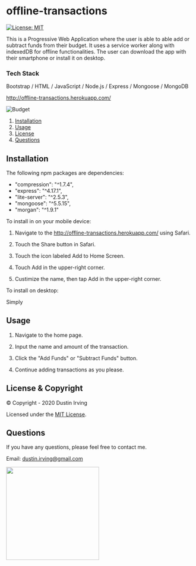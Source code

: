 # offline-transactions

[![License: MIT](https://img.shields.io/badge/License-MIT-yellow.svg)](https://opensource.org/licenses/MIT)

This is a Progressive Web Application where the user is able to able add or subtract funds from their budget. It uses a service worker along with indexedDB for offline functionalities. The user can download the app with their smartphone or install it on desktop.

### Tech Stack

Bootstrap / HTML / JavaScript / Node.js / Express / Mongoose / MongoDB

http://offline-transactions.herokuapp.com/

![Budget](./public/assets/gifs/budget.gif)

1. [Installation](#Installation)
2. [Usage](#Usage)
3. [License](#License)
4. [Questions](#Questions)

## Installation

The following npm packages are dependencies:

- "compression": "^1.7.4",
- "express": "^4.17.1",
- "lite-server": "^2.5.3",
- "mongoose": "^5.5.15",
- "morgan": "^1.9.1"

To install in on your mobile device:

1. Navigate to the http://offline-transactions.herokuapp.com/ using Safari.

2. Touch the Share button in Safari.

3. Touch the icon labeled Add to Home Screen.

4. Touch Add in the upper-right corner.

5. Custimize the name, then tap Add in the upper-right corner.

To install on desktop:

Simply 

## Usage

1. Navigate to the home page.

2. Input the name and amount of the transaction.

3. Click the "Add Funds" or "Subtract Funds" button.

4. Continue adding transactions as you please.

## License & Copyright

&copy; Copyright - 2020 Dustin Irving

Licensed under the [MIT License](LICENSE).

## Questions

If you have any questions, please feel free to contact me.

Email: dustin.irving@gmail.com

<img src="https://avatars3.githubusercontent.com/u/53638843?v=4" width="250" />
